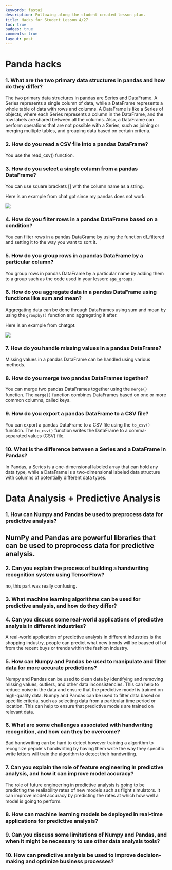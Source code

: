 ```yaml
---
keywords: fastai
description: Following along the student created lesson plan.
title: Hacks for Student Lesson 4/27
toc: true 
badges: true
comments: true
layout: post
---
```


# Panda hacks

### **1. What are the two primary data structures in pandas and how do they differ?**

The two primary data structures in pandas are Series and DataFrame. A Series represents a single column of data, while a DataFrame represents a whole table of data with rows and columns. A DataFrame is like a Series of objects, where each Series represents a column in the DataFrame, and the row labels are shared between all the columns. Also, a DataFrame can perform operations that are not possible with a Series, such as joining or merging multiple tables, and grouping data based on certain criteria.

### **2. How do you read a CSV file into a pandas DataFrame?**

You use the read_csv() function.

### **3. How do you select a single column from a pandas DataFrame?**

You can use square brackets [] with the column name as a string.

Here is an example from chat gpt since my pandas does not work:

![]({{site.baseurl}}/images/chatgptexample.jpg)

### **4. How do you filter rows in a pandas DataFrame based on a condition?**

You can filter rows in a pandas DataGrame by using the function df_filtered and setting it to the way you want to sort it.

### **5. How do you group rows in a pandas DataFrame by a particular column?**

You group rows in pandas DataFrame by a particular name by adding them to a group such as the code used in your lesson: `age_groups`.

### **6. How do you aggregate data in a pandas DataFrame using functions like sum and mean?**

Aggregating data can be done through DataFrames using sum and mean by using the `groupby()` function and aggregating it after. 

Here is an example from chatgpt:

![]({{site.baseurl}}/images/chatgptexample2.jpg)

### **7. How do you handle missing values in a pandas DataFrame?**

Missing values in a pandas DataFrame can be handled using various methods. 

### **8. How do you merge two pandas DataFrames together?**

You can merge two pandas DataFrames together using the `merge()` function. The `merge()` function combines DataFrames based on one or more common columns, called keys.

### **9. How do you export a pandas DataFrame to a CSV file?**

You can export a pandas DataFrame to a CSV file using the `to_csv()` function. The `to_csv()` function writes the DataFrame to a comma-separated values (CSV) file.

### **10. What is the difference between a Series and a DataFrame in Pandas?**

In Pandas, a Series is a one-dimensional labeled array that can hold any data type, while a DataFrame is a two-dimensional labeled data structure with columns of potentially different data types.

# Data Analysis + Predictive Analysis

### **1. How can Numpy and Pandas be used to preprocess data for predictive analysis?**

NumPy and Pandas are powerful libraries that can be used to preprocess data for predictive analysis. 
- 

### **2. Can you explain the process of building a handwriting recognition system using TensorFlow?**

no, this part was really confusing.

### **3. What machine learning algorithms can be used for predictive analysis, and how do they differ?**



### **4. Can you discuss some real-world applications of predictive analysis in different industries?**

A real-world application of predictive analysis in different industries is the shopping industry, people can predict what new trends will be baased off of from the recent buys or trends within the fashion industry. 

### **5. How can Numpy and Pandas be used to manipulate and filter data for more accurate predictions?** 

Numpy and Pandas can be used to clean data by identifying and removing missing values, outliers, and other data inconsistencies. This can help to reduce noise in the data and ensure that the predictive model is trained on high-quality data. Numpy and Pandas can be used to filter data based on specific criteria, such as selecting data from a particular time period or location. This can help to ensure that predictive models are trained on relevant data.

### **6. What are some challenges associated with handwriting recognition, and how can they be overcome?**

Bad handwriting can be hard to detect however training a algorithm to recognize pepole's handwriting by having them write the way they specific write letters will train the algorithm to detect their handwriting.

### **7. Can you explain the role of feature engineering in predictive analysis, and how it can improve model accuracy?**

The role of future engineering in predictive analysis is going to be predicting the realiability rates of new models such as flight simulators. It can improve model accuracy by predicting the rates at which how well a model is going to perform.

### **8. How can machine learning models be deployed in real-time applications for predictive analysis?**



### **9. Can you discuss some limitations of Numpy and Pandas, and when it might be necessary to use other data analysis tools?**



### **10. How can predictive analysis be used to improve decision-making and optimize business processes?**


